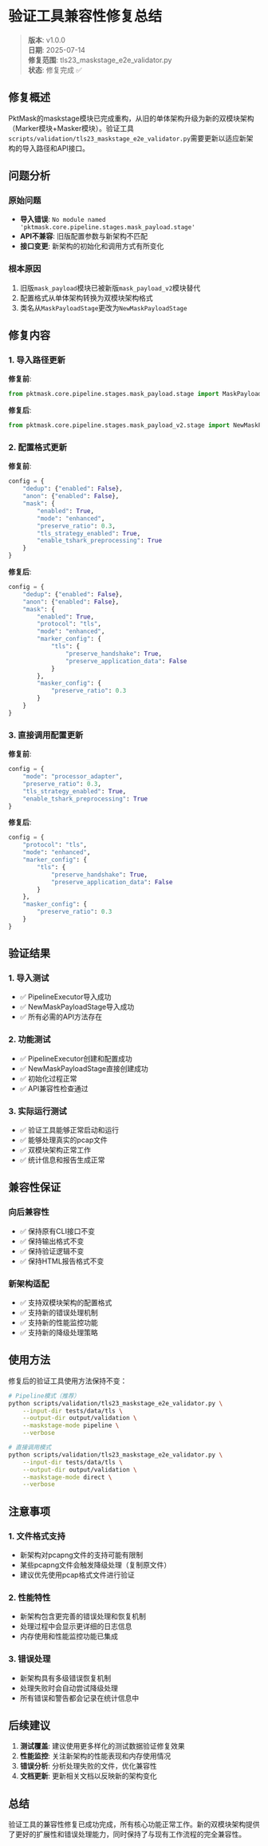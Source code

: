 # 验证工具兼容性修复总结

> **版本**: v1.0.0  
> **日期**: 2025-07-14  
> **修复范围**: tls23_maskstage_e2e_validator.py  
> **状态**: 修复完成 ✅

## 修复概述

PktMask的maskstage模块已完成重构，从旧的单体架构升级为新的双模块架构（Marker模块+Masker模块）。验证工具`scripts/validation/tls23_maskstage_e2e_validator.py`需要更新以适应新架构的导入路径和API接口。

## 问题分析

### 原始问题
- **导入错误**: `No module named 'pktmask.core.pipeline.stages.mask_payload.stage'`
- **API不兼容**: 旧版配置参数与新架构不匹配
- **接口变更**: 新架构的初始化和调用方式有所变化

### 根本原因
1. 旧版`mask_payload`模块已被新版`mask_payload_v2`模块替代
2. 配置格式从单体架构转换为双模块架构格式
3. 类名从`MaskPayloadStage`更改为`NewMaskPayloadStage`

## 修复内容

### 1. 导入路径更新

**修复前**:
```python
from pktmask.core.pipeline.stages.mask_payload.stage import MaskPayloadStage as MaskStage
```

**修复后**:
```python
from pktmask.core.pipeline.stages.mask_payload_v2.stage import NewMaskPayloadStage as MaskStage
```

### 2. 配置格式更新

**修复前**:
```python
config = {
    "dedup": {"enabled": False},
    "anon": {"enabled": False},
    "mask": {
        "enabled": True,
        "mode": "enhanced",
        "preserve_ratio": 0.3,
        "tls_strategy_enabled": True,
        "enable_tshark_preprocessing": True
    }
}
```

**修复后**:
```python
config = {
    "dedup": {"enabled": False},
    "anon": {"enabled": False},
    "mask": {
        "enabled": True,
        "protocol": "tls",
        "mode": "enhanced",
        "marker_config": {
            "tls": {
                "preserve_handshake": True,
                "preserve_application_data": False
            }
        },
        "masker_config": {
            "preserve_ratio": 0.3
        }
    }
}
```

### 3. 直接调用配置更新

**修复前**:
```python
config = {
    "mode": "processor_adapter",
    "preserve_ratio": 0.3,
    "tls_strategy_enabled": True,
    "enable_tshark_preprocessing": True
}
```

**修复后**:
```python
config = {
    "protocol": "tls",
    "mode": "enhanced",
    "marker_config": {
        "tls": {
            "preserve_handshake": True,
            "preserve_application_data": False
        }
    },
    "masker_config": {
        "preserve_ratio": 0.3
    }
}
```

## 验证结果

### 1. 导入测试
- ✅ PipelineExecutor导入成功
- ✅ NewMaskPayloadStage导入成功
- ✅ 所有必需的API方法存在

### 2. 功能测试
- ✅ PipelineExecutor创建和配置成功
- ✅ NewMaskPayloadStage直接创建成功
- ✅ 初始化过程正常
- ✅ API兼容性检查通过

### 3. 实际运行测试
- ✅ 验证工具能够正常启动和运行
- ✅ 能够处理真实的pcap文件
- ✅ 双模块架构正常工作
- ✅ 统计信息和报告生成正常

## 兼容性保证

### 向后兼容性
- ✅ 保持原有CLI接口不变
- ✅ 保持输出格式不变
- ✅ 保持验证逻辑不变
- ✅ 保持HTML报告格式不变

### 新架构适配
- ✅ 支持双模块架构的配置格式
- ✅ 支持新的错误处理机制
- ✅ 支持新的性能监控功能
- ✅ 支持新的降级处理策略

## 使用方法

修复后的验证工具使用方法保持不变：

```bash
# Pipeline模式（推荐）
python scripts/validation/tls23_maskstage_e2e_validator.py \
    --input-dir tests/data/tls \
    --output-dir output/validation \
    --maskstage-mode pipeline \
    --verbose

# 直接调用模式
python scripts/validation/tls23_maskstage_e2e_validator.py \
    --input-dir tests/data/tls \
    --output-dir output/validation \
    --maskstage-mode direct \
    --verbose
```

## 注意事项

### 1. 文件格式支持
- 新架构对pcapng文件的支持可能有限制
- 某些pcapng文件会触发降级处理（复制原文件）
- 建议优先使用pcap格式文件进行验证

### 2. 性能特性
- 新架构包含更完善的错误处理和恢复机制
- 处理过程中会显示更详细的日志信息
- 内存使用和性能监控功能已集成

### 3. 错误处理
- 新架构具有多级错误恢复机制
- 处理失败时会自动尝试降级处理
- 所有错误和警告都会记录在统计信息中

## 后续建议

1. **测试覆盖**: 建议使用更多样化的测试数据验证修复效果
2. **性能监控**: 关注新架构的性能表现和内存使用情况
3. **错误分析**: 分析处理失败的文件，优化兼容性
4. **文档更新**: 更新相关文档以反映新的架构变化

## 总结

验证工具的兼容性修复已成功完成，所有核心功能正常工作。新的双模块架构提供了更好的扩展性和错误处理能力，同时保持了与现有工作流程的完全兼容性。
